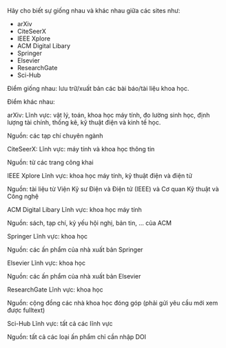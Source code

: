 Hãy cho biết sự giống nhau và khác nhau giữa các sites như:
- arXiv
- CiteSeerX
- IEEE Xplore
- ACM Digital Libary
- Springer
- Elsevier
- ResearchGate
- Sci-Hub


Điểm giống nhau: lưu trữ/xuất bản các bài báo/tài liệu khoa học.


Điểm khác nhau:

arXiv:
Lĩnh vực: vật lý, toán, khoa học máy tính, đo lường sinh học, định lượng tài chính, thống kê, kỹ thuật điện và kinh tế học.

Nguồn: các tạp chí chuyên ngành

CiteSeerX:
Lĩnh vực: máy tính và khoa học thông tin

Nguồn: từ các trang công khai

IEEE Xplore
Lĩnh vực: khoa học máy tính, kỹ thuật điện và điện tử

Nguồn: tài liệu từ Viện Kỹ sư Điện và Điện tử (IEEE) và Cơ quan Kỹ thuật và Công nghệ

ACM Digital Libary
Lĩnh vực: khoa học máy tính

Nguồn: sách, tạp chí, kỷ yếu hội nghị, bản tin, ... của ACM

Springer
Lĩnh vực: khoa học 

Nguồn:  các ấn phẩm của nhà xuất bản Springer

Elsevier
Lĩnh vực: khoa học

Nguồn: các ấn phẩm của nhà xuất bản Elsevier

ResearchGate
Lĩnh vực: khoa học

Nguồn: cộng đồng các nhà khoa học đóng góp (phải gửi yêu cầu mới xem được fulltext)

Sci-Hub
Lĩnh vực: tất cả các lĩnh vực

Nguồn: tất cả các loại ấn phẩm chỉ cần nhập DOI
